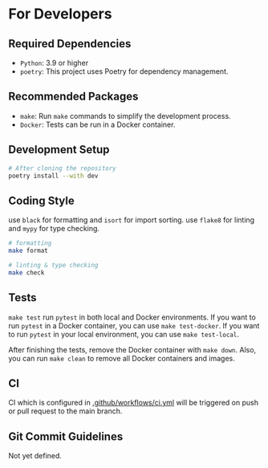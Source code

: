 # For Developers

## Required Dependencies

- `Python`: 3.9 or higher
- `poetry`: This project uses Poetry for dependency management.

## Recommended Packages

- `make`: Run `make` commands to simplify the development process.
- `Docker`: Tests can be run in a Docker container.

## Development Setup

```bash
# After cloning the repository
poetry install --with dev
```

## Coding Style

use `black` for formatting and `isort` for import sorting.
use `flake8` for linting and `mypy` for type checking.

```bash
# formatting
make format

# linting & type checking
make check
```

## Tests

`make test` run `pytest` in both local and Docker environments.
If you want to run `pytest` in a Docker container, you can use `make test-docker`.
If you want to run `pytest` in your local environment, you can use `make test-local`.

After finishing the tests, remove the Docker container with `make down`.
Also, you can run `make clean` to remove all Docker containers and images.

## CI

CI which is configured in [.github/workflows/ci.yml](https://github.com/Seika139/env_loader/actions/workflows/ci.yml) will be triggered on push or pull request to the main branch.

## Git Commit Guidelines

Not yet defined.

